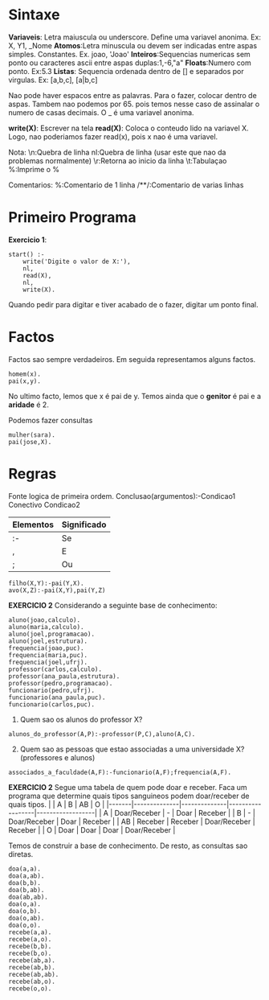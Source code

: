 # Sintaxe
**Variaveis**: Letra maiuscula ou underscore. Define uma variavel anonima. Ex: X, Y1, _Nome
**Atomos**:Letra minuscula ou devem ser indicadas entre aspas simples. Constantes. Ex. joao, 'Joao'
**Inteiros**:Sequencias numericas sem ponto ou caracteres ascii entre aspas duplas:1,-6,"a"
**Floats**:Numero com ponto. Ex:5.3
**Listas**: Sequencia ordenada dentro de [] e separados por virgulas. Ex: [a,b,c], [a|b,c]

Nao pode haver espacos entre as palavras. Para o fazer, colocar dentro de aspas.
Tambem nao podemos por 65. pois temos nesse caso de assinalar o numero de casas decimais. 
O _ é uma variavel anonima.

**write(X)**: Escrever na tela
**read(X)**: Coloca o conteudo lido na variavel X. Logo, nao poderiamos fazer read(x), pois x nao é uma variavel.

Nota:
\n:Quebra de linha
nl:Quebra de linha (usar este que nao da problemas normalmente)
\r:Retorna ao inicio da linha
\t:Tabulaçao
\%:Imprime o %

Comentarios:
%:Comentario de 1 linha
/**/:Comentario de varias linhas

# Primeiro Programa
**Exercicio 1**:
~~~
start() :-
    write('Digite o valor de X:'),
    nl, 
    read(X),
    nl,
    write(X).
~~~
Quando pedir para digitar e tiver acabado de o fazer, digitar um ponto final.

# Factos
Factos sao sempre verdadeiros. Em seguida representamos alguns factos.
~~~
homem(x).
pai(x,y).
~~~
No ultimo facto, lemos que x é pai de y. Temos ainda que o **genitor** é pai e a **aridade** é 2.

Podemos fazer consultas
~~~
mulher(sara).
pai(jose,X).
~~~

# Regras
Fonte logica de primeira ordem.
Conclusao(argumentos):-Condicao1 Conectivo Condicao2

| Elementos | Significado  |
|-----------|--------------|
| :-        | Se           |
| ,         | E            |
| ;         | Ou           |


~~~
filho(X,Y):-pai(Y,X).
avo(X,Z):-pai(X,Y),pai(Y,Z)
~~~

**EXERCICIO 2**
Considerando a seguinte base de conhecimento:
~~~
aluno(joao,calculo).
aluno(maria,calculo).
aluno(joel,programacao).
aluno(joel,estrutura).
frequencia(joao,puc).
frequencia(maria,puc).
frequencia(joel,ufrj).
professor(carlos,calculo).
professor(ana_paula,estrutura).
professor(pedro,programacao).
funcionario(pedro,ufrj).
funcionario(ana_paula,puc).
funcionario(carlos,puc).
~~~
1. Quem sao os alunos do professor X?
~~~
alunos_do_professor(A,P):-professor(P,C),aluno(A,C).
~~~
2. Quem sao as pessoas que estao associadas a uma universidade X? (professores e alunos)
~~~
associados_a_faculdade(A,F):-funcionario(A,F);frequencia(A,F).
~~~

**EXERCICIO 2**
Segue uma tabela de quem pode doar e receber. Faca um programa que determine quais tipos sanguineos podem doar/receber de quais tipos.
|       | A            | B            | AB               | O                |
|-------|--------------|--------------|------------------|------------------|
| A     | Doar/Receber | -            | Doar             | Receber          |
| B     | -            | Doar/Receber | Doar             | Receber          |
| AB    | Receber      | Receber      | Doar/Receber     | Receber          |
| O     | Doar         | Doar         | Doar             | Doar/Receber     |

Temos de construir a base de conhecimento. De resto, as consultas sao diretas.
~~~
doa(a,a).
doa(a,ab).
doa(b,b).
doa(b,ab).
doa(ab,ab).
doa(o,a).
doa(o,b).
doa(o,ab).
doa(o,o).
recebe(a,a).
recebe(a,o).
recebe(b,b).
recebe(b,o).
recebe(ab,a).
recebe(ab,b).
recebe(ab,ab).
recebe(ab,o).
recebe(o,o).
~~~
